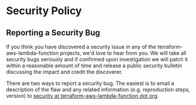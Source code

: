 <!-- Space: Projects -->
<!-- Parent: TerraformAwsLambdaFunction -->
<!-- Title: Security TerraformAwsLambdaFunction -->
<!-- Label: TerraformAwsLambdaFunction -->
<!-- Label: Security -->
<!-- Include: docs/disclaimer.md -->
<!-- Include: ac:toc -->

# Security Policy

## Reporting a Security Bug

If you think you have discovered a security issue in any of the terraform-aws-lambda-function projects, we'd love to hear from you. We will take all security bugs seriously and if confirmed upon investigation we will patch it within a reasonable amount of time and release a public security bulletin discussing the impact and credit the discoverer.

There are two ways to report a security bug. The easiest is to email a description of the flaw and any related information (e.g. reproduction steps, version) to [security at terraform-aws-lambda-function dot org](mailto:security@hadenlabs.com).

